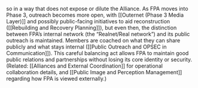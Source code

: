 so in a way that does not expose or dilute the Alliance. As FPA moves into Phase 3, outreach becomes more open, with [[Outernet (Phase 3 Media Layer)]] and possibly public-facing initiatives to aid reconstruction ([[Rebuilding and Recovery Planning]]), but even then, the distinction between FPA’s internal network (the “Realnet/Real network”) and its public outreach is maintained. Members are coached on what they can share publicly and what stays internal ([[Public Outreach and OPSEC in Communication]]). This careful balancing act allows FPA to maintain good public relations and partnerships without losing its core identity or security. (Related: [[Alliances and External Coordination]] for operational collaboration details, and [[Public Image and Perception Management]] regarding how FPA is viewed externally.)